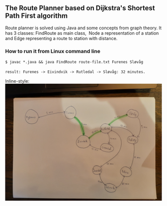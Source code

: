 ## The Route Planner based on Dijkstra's Shortest Path First algorithm

Route planner is solved using Java and some concepts from graph theory. It has 3 classes:
FindRoute ​as main class, ​ Node ​a representation of a station and ​Edge ​representing a route
to station with distance.

### How to run it from Linux command line
``` 
$ javac *.java && java FindRoute route-file.txt Furenes Sløvåg

result: Furenes -> Eivindvik -> Rutledal -> Sløvåg: 32 minutes.
```

Inline-style: 
![alt text](https://github.com/slogan-15/the-route-planner/blob/master/example/example1.jpg "Example 1")


